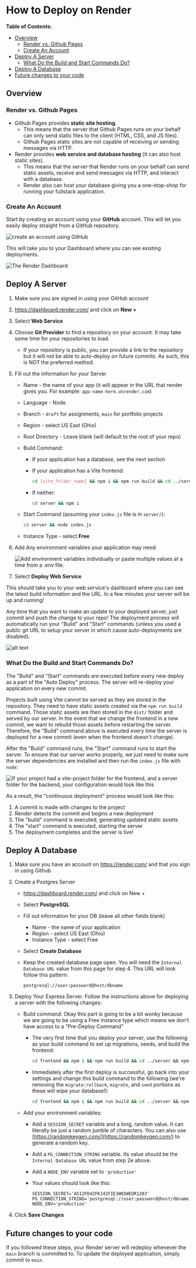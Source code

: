 # How to Deploy on Render

**Table of Contents:**

- [Overview](#overview)
  - [Render vs. Github Pages](#render-vs-github-pages)
  - [Create An Account](#create-an-account)
- [Deploy A Server](#deploy-a-server)
  - [What Do the Build and Start Commands Do?](#what-do-the-build-and-start-commands-do)
- [Deploy A Database](#deploy-a-database)
- [Future changes to your code](#future-changes-to-your-code)

## Overview

### Render vs. Github Pages

* Github Pages provides **static site hosting**.
  * This means that the server that Github Pages runs on your behalf can only send static files to the client (HTML, CSS, and JS files).
  * Github Pages static sites are not capable of receiving or sending messages via HTTP.
* Render provides **web service and database hosting** (it can also host static sites).
  * This means that the server that Render runs on your behalf can send static assets, receive and send messages via HTTP, and interact with a database.
  * Render also can host your database giving you a one-stop-shop for running your fullstack application.

### Create An Account

Start by creating an account using your **GitHub** account. This will let you easily deploy straight from a GitHub repository.

![create an account using GitHub](img/create-account.png)

This will take you to your Dashboard where you can see existing deployments.

![The Render Dashboard](img/dashboard.png)

## Deploy A Server

1. Make sure you are signed in using your GitHub account
2. https://dashboard.render.com/ and click on **New +**
3. Select **Web Service**
4. Choose **Git Provider** to find a repository on your account. It may take some time for your repositories to load. 
    * If your repository is public, you can provide a link to the repository but it will not be able to auto-deploy on future commits. As such, this is NOT the preferred method.
5. Fill out the information for your Server

   * Name - the name of your app (it will appear in the URL that render gives you. For example: `app-name-here.onrender.com`)
   * Language - Node
   * Branch - `draft` for assignments, `main` for portfolio projects
   * Region - select US East (Ohio)
   * Root Directory - Leave blank (will default to the root of your repo)
   * Build Command:
     * If your application has a database, see the next section
     * If your application has a Vite frontend: 
        
        ```sh
        cd [vite_folder_name] && npm i && npm run build && cd ../server && npm i
        ```

     * If neither: 
        ```sh
        cd server && npm i
        ```
   * Start Command (assuming your `index.js` file is in `server/`):
     
     ```sh
     cd server && node index.js
     ```
 
   * Instance Type - select **Free**

6. Add Any environment variables your application may need:

    ![Add environment variables individually or paste multiple values at a time from a .env file.](img/environment-variables-configuration-render.png)

7. Select **Deploy Web Service**

This should take you to your web service's dashboard where you can see the latest build information and the URL. In a few minutes your server will be up and running!

Any time that you want to make an update to your deployed server, just commit and push the change to your repo! The deployment process will automatically run your "Build" and "Start" commands (unless you used a public git URL to setup your server in which cause auto-deployments are disabled).

![alt text](img/web-service-dashboard.png)

### What Do the Build and Start Commands Do?

The "Build" and "Start" commands are executed before every new deploy as a part of the "Auto Deploy" process. The server will re-deploy your application on every new commit.

Projects built using Vite cannot be served as they are stored in the repository. They need to have static assets created via the `npm run build` command. Those static assets are then stored in the `dist/` folder and served by our server. In the event that we change the frontend in a new commit, we want to rebuild those assets before restarting the server. Therefore, the "Build" command above is executed every time the server is deployed for a new commit (even when the frontend doesn't change).

After the "Build" command runs, the "Start" command runs to start the server. To ensure that our server works properly, we just need to make sure the server dependencies are installed and then run the `index.js` file with `node`:

![If your project had a `vite-project` folder for the frontend, and a `server` folder for the backend, your configuration would look like this](img/render-deploying-static-build-start.png)

As a result, the "continuous deployment" process would look like this:
1. A commit is made with changes to the project
2. Render detects the commit and begins a new deployment
3. The "build" command is executed, generating updated static assets
4. The "start" command is executed, starting the server
5. The deployment completes and the server is live!

## Deploy A Database

1. Make sure you have an account on https://render.com/ and that you sign in using Github
2. Create a Postgres Server
   * https://dashboard.render.com/ and click on New +
   * Select **PostgreSQL**
   * Fill out information for your DB (leave all other fields blank)
     * Name - the name of your application
     * Region - select US East (Ohio)
     * Instance Type - select Free
   * Select **Create Database**
   * Keep the created database page open. You will need the `Internal Database URL` value from this page for step 4. This URL will look follow this pattern:

      ```
      postgresql://user:password@host/dbname
      ```

3. Deploy Your Express Server. Follow the instructions above for deploying a server with the following changes:

   * Build command: Okay this part is going to be a bit wonky because we are going to be using a Free instance type which means we don't have access to a "Pre-Deploy Command"
     * The very first time that you deploy your server, use the following as your build command to set up migrations, seeds, and build the frontend:

        ```sh
        cd frontend && npm i && npm run build && cd ../server && npm i && npm run migrate:rollback && npm run migrate && npm run seed
        ```
      
     * Immediately after the first deploy is successful, go back into your settings and change this build command to the following (we're removing the `migrate:rollback`, `migrate`, and `seed` portions as these will wipe your database!):

        ```sh
        cd frontend && npm i && npm run build && cd ../server && npm i
        ```

   * Add your environment variables:
     * Add a `SESSION_SECRET` variable and a long, random value. It can literally be just a random jumble of characters. You can also use [https://randomkeygen.com/](https://randomkeygen.com/) to generate a random key.
     * Add a `PG_CONNECTION_STRING` variable. Its value should be the `Internal Database URL` value from step 2e above.
     * Add a `NODE_ENV` variable set to `'production'`
     * Your values should look like this:

        ```
        SESSION_SECRET='AS12FD42FKJ42FIE3WOIWEUR1283'
        PG_CONNECTION_STRING='postgresql://user:password@host/dbname'
        NODE_ENV='production'
        ```

4. Click **Save Changes**

## Future changes to your code

If you followed these steps, your Render server will redeploy whenever the `main` branch is committed to. To update the deployed application, simply commit to `main`.